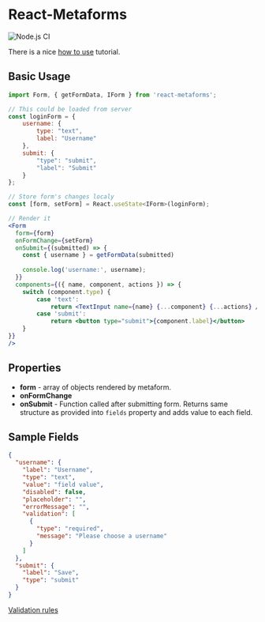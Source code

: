# React-Metaforms

![Node.js CI](https://github.com/flsy/react-metaforms/workflows/Node.js%20CI/badge.svg?branch=master)

There is a nice [how to use](https://medium.com/@kolebaba/reactjs-json-based-form-7dd3e03fd690) tutorial.

## Basic Usage

```jsx
import Form, { getFormData, IForm } from 'react-metaforms';

// This could be loaded from server
const loginForm = {
    username: {
        type: "text",
        label: "Username"
    },
    submit: {
        "type": "submit",
        "label": "Submit"
    }
};

// Store form's changes localy
const [form, setForm] = React.useState<IForm>(loginForm);

// Render it
<Form
  form={form}
  onFormChange={setForm}
  onSubmit={(submitted) => {
    const { username } = getFormData(submitted)
    
    console.log('username:', username);
  }}
  components={({ name, component, actions }) => {
    switch (component.type) {
        case 'text':
            return <TextInput name={name} {...component} {...actions} />
        case 'submit':
            return <button type="submit">{component.label}</button> 
    }  
}}
/>  
```

## Properties

* **form** - array of objects rendered by metaform.
* **onFormChange**
* **onSubmit** - Function called after submitting form. Returns same structure as provided into ```fields``` property and adds value to each field.

## Sample Fields

```json
{
  "username": {
    "label": "Username",
    "type": "text",
    "value": "field value",
    "disabled": false,
    "placeholder": "",
    "errorMessage": "",
    "validation": [
      {
        "type": "required",
        "message": "Please choose a username"
      }
    ]
  },
  "submit": {
    "label": "Save",
    "type": "submit"
  }
}
```

[Validation rules](/docs/validation_rules.md)
